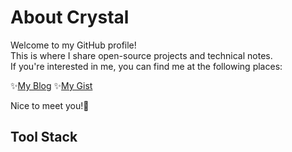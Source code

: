# About Crystal
Welcome to my GitHub profile! \
This is where I share open-source projects and technical notes. \
If you're interested in me, you can find me at the following places:

✨[My Blog](https://chi200706.netlify.app/) ✨[My Gist](https://gist.github.com/x200706)

Nice to meet you!🩵

## Tool Stack

<img src="https://img.shields.io/badge/Laravel-070F2B?style=for-the-badge&amp;logo=laravel&amp;logoColor=white" alt=""> <img src="https://img.shields.io/badge/Ubuntu-070F2B?style=for-the-badge&amp;logo=ubuntu&amp;logoColor=white" alt=""> 
<img src="https://img.shields.io/badge/Linux-070F2B?style=for-the-badge&amp" alt=""> \
<img src="https://img.shields.io/badge/Postman-1B1A55?style=for-the-badge&amp;logo=Postman&amp;logoColor=white" alt=""> 
<img src="https://img.shields.io/badge/Python-1B1A55?style=for-the-badge&amp;logo=python&amp;logoColor=blue" alt=""> 
<img src="https://img.shields.io/badge/Nginx-1B1A55?style=for-the-badge&amp;logo=nginx&amp;logoColor=white" alt=""> \
<img src="https://img.shields.io/badge/Spring-535C91?style=for-the-badge&amp;logo=spring&amp;logoColor=white" alt=""> 
<img src="https://img.shields.io/badge/VSCode-535C91?style=for-the-badge&amp;logo=visual%20studio%20code&amp;logoColor=white" alt=""> 
<img src="https://img.shields.io/badge/PostgreSQL-535C91?style=for-the-badge&amp;logo=postgresql&amp;logoColor=white" alt=""> \
<img src="https://img.shields.io/badge/Django-9290C3?style=for-the-badge&amp;logo=django&amp;logoColor=green" alt=""> 
<img src="https://img.shields.io/badge/prettier-9290C3?style=for-the-badge&amp;logo=prettier&amp;logoColor=F7BA3E" alt=""> 
<img src="https://img.shields.io/badge/Supabase-9290C3?style=for-the-badge&amp;logo=supabase&amp;logoColor=white" alt=""> 
<img src="https://img.shields.io/badge/Markdown-9290C3?style=for-the-badge&amp;logo=markdown&amp;logoColor=white" alt=""> \
<img src="https://img.shields.io/badge/IntelliJ_IDEA-9290C3.svg?style=for-the-badge&amp;logo=intellij-idea&amp;logoColor=white" alt=""> 
<img src="https://img.shields.io/badge/GitHub-9290C3?style=for-the-badge&amp;logo=github&amp;logoColor=white" alt=""> 

